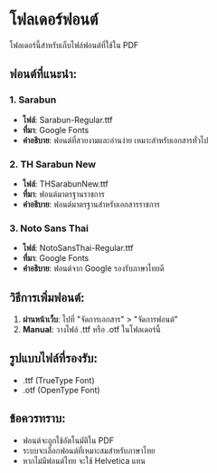 # โฟลเดอร์ฟอนต์

โฟลเดอร์นี้สำหรับเก็บไฟล์ฟอนต์ที่ใช้ใน PDF

## ฟอนต์ที่แนะนำ:

### 1. Sarabun
- **ไฟล์**: Sarabun-Regular.ttf
- **ที่มา**: Google Fonts
- **คำอธิบาย**: ฟอนต์ที่สวยงามและอ่านง่าย เหมาะสำหรับเอกสารทั่วไป

### 2. TH Sarabun New
- **ไฟล์**: THSarabunNew.ttf
- **ที่มา**: ฟอนต์มาตรฐานราชการ
- **คำอธิบาย**: ฟอนต์มาตรฐานสำหรับเอกสารราชการ

### 3. Noto Sans Thai
- **ไฟล์**: NotoSansThai-Regular.ttf
- **ที่มา**: Google Fonts
- **คำอธิบาย**: ฟอนต์จาก Google รองรับภาษาไทยดี

## วิธีการเพิ่มฟอนต์:

1. **ผ่านหน้าเว็บ**: ไปที่ "จัดการเอกสาร" > "จัดการฟอนต์"
2. **Manual**: วางไฟล์ .ttf หรือ .otf ในโฟลเดอร์นี้

## รูปแบบไฟล์ที่รองรับ:
- .ttf (TrueType Font)
- .otf (OpenType Font)

## ข้อควรทราบ:
- ฟอนต์จะถูกใช้อัตโนมัติใน PDF
- ระบบจะเลือกฟอนต์ที่เหมาะสมสำหรับภาษาไทย
- หากไม่มีฟอนต์ไทย จะใช้ Helvetica แทน